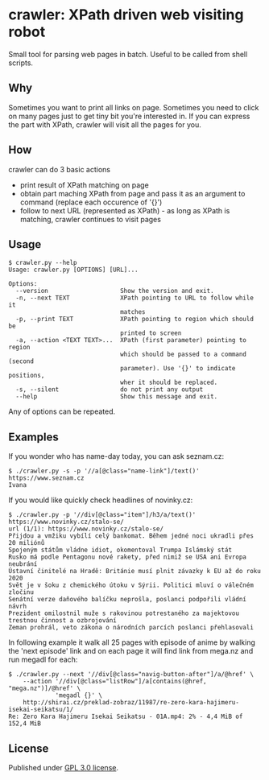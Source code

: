 # crawler: XPath driven web visiting robot

Small tool for parsing web pages in batch. Useful to be called from shell scripts.

## Why
Sometimes you want to print all links on page. Sometimes you need to click on many pages just to get tiny bit you're interested in. If you can express the part with XPath, crawler will visit all the pages for you.

## How

crawler can do 3 basic actions

* print result of XPath matching on page
* obtain part maching XPath from page and pass it as an argument to command (replace each occurence of '{}')
* follow to next URL (represented as XPath) - as long as XPath is matching, crawler continues to visit pages

## Usage

    $ crawler.py --help
    Usage: crawler.py [OPTIONS] [URL]...
    
    Options:
      --version                    Show the version and exit.
      -n, --next TEXT              XPath pointing to URL to follow while it
                                   matches
      -p, --print TEXT             XPath pointing to region which should be
                                   printed to screen
      -a, --action <TEXT TEXT>...  XPath (first parameter) pointing to region
                                   which should be passed to a command (second
                                   parameter). Use '{}' to indicate positions,
                                   wher it should be replaced.
      -s, --silent                 do not print any output
      --help                       Show this message and exit.

Any of options can be repeated.

## Examples

If you wonder who has name-day today, you can ask seznam.cz:

    $ ./crawler.py -s -p '//a[@class="name-link"]/text()' https://www.seznam.cz
    Ivana

If you would like quickly check headlines of novinky.cz:

    $ ./crawler.py -p '//div[@class="item"]/h3/a/text()' https://www.novinky.cz/stalo-se/
    url (1/1): https://www.novinky.cz/stalo-se/
    Přijdou a vmžiku vybílí celý bankomat. Během jedné noci ukradli přes 20 miliónů
    Spojeným státům vládne idiot, okomentoval Trumpa Islámský stát
    Rusko má podle Pentagonu nové rakety, před nimiž se USA ani Evropa neubrání
    Ústavní činitelé na Hradě: Británie musí plnit závazky k EU až do roku 2020
    Svět je v šoku z chemického útoku v Sýrii. Politici mluví o válečném zločinu
    Senátní verze daňového balíčku neprošla, poslanci podpořili vládní návrh
    Prezident omilostnil muže s rakovinou potrestaného za majektovou trestnou činnost a ozbrojování
    Zeman prohrál, veto zákona o národních parcích poslanci přehlasovali

In following example it walk all 25 pages with episode of anime by walking the 'next episode' link and on each page it will find link from mega.nz and run megadl for each:

    $ ./crawler.py --next '//div[@class="navig-button-after"]/a/@href' \
	    --action '//div[@class="listRow"]/a[contains(@href, "mega.nz")]/@href' \
		         'megadl {}' \
		http://shirai.cz/preklad-zobraz/11987/re-zero-kara-hajimeru-isekai-seikatsu/1/
    Re: Zero Kara Hajimeru Isekai Seikatsu - 01A.mp4: 2% - 4,4 MiB of 152,4 MiB

## License
Published under [GPL 3.0 license](https://opensource.org/licenses/GPL-3.0).


